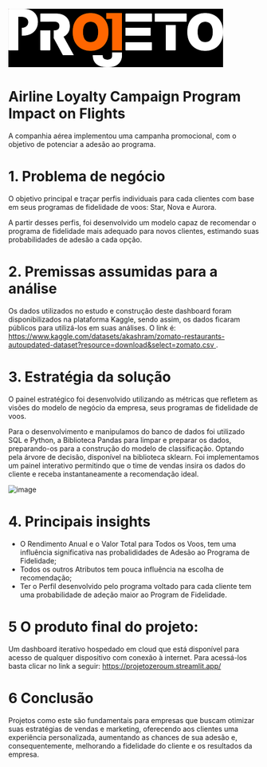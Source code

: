 ![image](https://github.com/JadsonDS/projeto_zero_um/blob/main/logo.png)

# Airline Loyalty Campaign Program Impact on Flights
  A companhia aérea implementou uma campanha promocional, com o objetivo de potenciar a adesão ao programa. 

#  1. Problema de negócio
  O objetivo principal e traçar perfis individuais para cada clientes com base em seus programas de fidelidade de voos: Star, Nova e Aurora.
  
  A partir desses perfis, foi desenvolvido um modelo capaz de recomendar o programa de fidelidade mais adequado para novos clientes, estimando suas probabilidades de adesão a cada opção.

# 2. Premissas assumidas para a análise
  Os dados utilizados no estudo e construção deste dashboard foram disponibilizados na plataforma Kaggle, sendo assim, os dados ficaram públicos para utilizá-los em suas análises. O link é: [https://www.kaggle.com/datasets/akashram/zomato-restaurants-autoupdated-dataset?resource=download&select=zomato.csv ](https://www.kaggle.com/datasets/agungpambudi/airline-loyalty-campaign-program-impact-on-flights).

# 3. Estratégia da solução
  O painel estratégico foi desenvolvido utilizando as métricas que refletem as visões do modelo de negócio da empresa, seus programas de fidelidade de voos.
  
  Para o desenvolvimento e manipulamos do banco de dados foi utilizado SQL e Python, a Biblioteca Pandas para limpar e preparar os dados, preparando-os para a construção do modelo de classificação. Optando pela árvore de decisão, disponível na biblioteca sklearn.
  Foi implementamos um painel interativo permitindo que o time de vendas insira os dados do cliente e receba instantaneamente a recomendação ideal.
  
 ![image](https://github.com/JadsonDS/projeto_zero_um/assets/125108476/cc731af6-34c5-459c-a186-f685b168182f)

# 4. Principais insights
  - O Rendimento Anual e o Valor Total para Todos os Voos, tem uma influência significativa nas probalididades de Adesão ao Programa de Fidelidade;
  - Todos os outros Atributos tem pouca influência na escolha de recomendação;
  - Ter o Perfil  desenvolvido pelo programa voltado para cada cliente tem uma probabilidade de adeção maior ao Program de Fidelidade.

# 5 O produto final do projeto:
  Um dashboard iterativo hospedado em cloud que está disponível para acesso de qualquer dispositivo com conexão à internet. Para acessá-los basta clicar no link a seguir: https://projetozeroum.streamlit.app/

# 6 Conclusão
  Projetos como este são fundamentais para empresas que buscam otimizar suas estratégias de vendas e marketing, oferecendo aos clientes uma experiência personalizada, aumentando as chances de sua adesão e, consequentemente, melhorando a fidelidade do cliente e os resultados da empresa.

